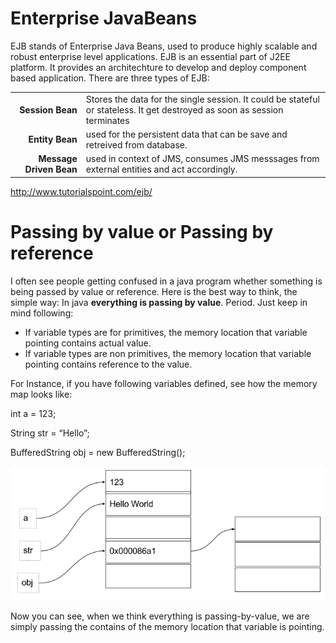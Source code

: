 # Enterprise JavaBeans
EJB stands of Enterprise Java Beans, used to produce highly scalable and robust enterprise level applications. EJB is an essential part of J2EE platform. It provides an architechture to develop and deploy component based application. There are three types of EJB:

|||
|------------------:|:-----------------
 **Session Bean** | Stores the data for the single session. It could be stateful or stateless. It get destroyed as soon as session terminates 
 **Entity Bean**  | used for the persistent data that can be save and retreived from database.   
 **Message Driven Bean**| used in context of JMS, consumes JMS messsages from external entities and act accordingly. 


http://www.tutorialspoint.com/ejb/ 


# Passing by value or Passing by reference

I often see people getting confused in a java program whether something is being passed by value or reference. Here is the best way to think, the simple way: In java __everything is passing by value__. Period. Just keep in mind following:
 
* If variable types are for primitives, the memory location that variable pointing contains actual value.
* If variable types are non primitives, the memory location that variable pointing contains reference to the value. 

For Instance, if you have following variables defined, see how the memory map looks like:

int a = 123;

String str = “Hello”;

BufferedString obj = new BufferedString();


![memory map](https://github.com/bhochhi/java-guide/blob/master/pass-by-value.png)


Now you can see, when we think everything is passing-by-value, we are simply passing the contains of the memory location that variable is pointing. 

